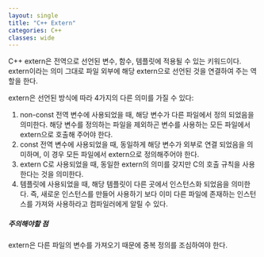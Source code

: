 ```yaml
---
layout: single
title: "C++ Extern"
categories: C++
classes: wide
---
```


C++ extern은 전역으로 선언된 변수, 함수, 템플릿에 적용될 수 있는 키워드이다.   
extern이라는 의미 그대로 파일 외부에 해당 extern으로 선언된 것을 연결하여 주는 역할을 한다.   

extern은 선언된 방식에 따라 4가지의 다른 의미를 가질 수 있다:   

1. non-const 전역 변수에 사용되었을 때, 해당 변수가 다른 파일에서 정의 되었음을 의미한다. 해당 변수를 정의하는 파일을 제외하곤 변수를 사용하는 모든 파일에서 extern으로 호출해 주어야 한다.
2. const 전역 변수에 사용되었을 때, 동일하게 해당 변수가 외부로 연결 되었음을 의미하며, 이 경우 모든 파일에서 extern으로 정의해주어야 한다.
3. extern C로 사용되었을 때, 동일한 extern의 의미를 갖지만 C의 호출 규칙을 사용한다는 것을 의미한다.
4. 템플릿에 사용되었을 때, 해당 템플릿이 다른 곳에서 인스턴스화 되었음을 의미한다. 즉, 새로운 인스턴스를 만들어 사용하기 보다 이미 다른 파일에 존재하는 인스턴스를 가져와 사용하라고 컴파일러에게 알릴 수 있다.

##### 주의해야할 점
extern은 다른 파일의 변수를 가져오기 때문에 중복 정의를 조심하여야 한다.
